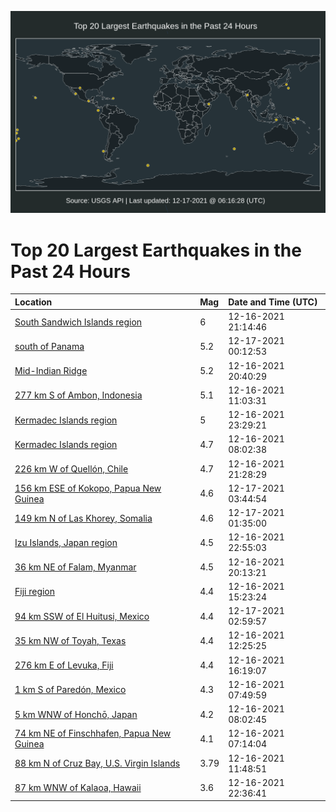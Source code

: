 ![Map](./map.png)

# Top 20 Largest Earthquakes in the Past 24 Hours

| Location | Mag | Date and Time (UTC) |
|:---|:---|:---|
| [South Sandwich Islands region](https://earthquake.usgs.gov/earthquakes/eventpage/us6000gcxa) | 6 | 12-16-2021 21:14:46 |
| [south of Panama](https://earthquake.usgs.gov/earthquakes/eventpage/us6000gczr) | 5.2 | 12-17-2021 00:12:53 |
| [Mid-Indian Ridge](https://earthquake.usgs.gov/earthquakes/eventpage/us6000gcwv) | 5.2 | 12-16-2021 20:40:29 |
| [277 km S of Ambon, Indonesia](https://earthquake.usgs.gov/earthquakes/eventpage/us6000gcqy) | 5.1 | 12-16-2021 11:03:31 |
| [Kermadec Islands region](https://earthquake.usgs.gov/earthquakes/eventpage/us6000gczh) | 5 | 12-16-2021 23:29:21 |
| [Kermadec Islands region](https://earthquake.usgs.gov/earthquakes/eventpage/us6000gcpw) | 4.7 | 12-16-2021 08:02:38 |
| [226 km W of Quellón, Chile](https://earthquake.usgs.gov/earthquakes/eventpage/us6000gcxd) | 4.7 | 12-16-2021 21:28:29 |
| [156 km ESE of Kokopo, Papua New Guinea](https://earthquake.usgs.gov/earthquakes/eventpage/us6000gd0q) | 4.6 | 12-17-2021 03:44:54 |
| [149 km N of Las Khorey, Somalia](https://earthquake.usgs.gov/earthquakes/eventpage/us6000gd0b) | 4.6 | 12-17-2021 01:35:00 |
| [Izu Islands, Japan region](https://earthquake.usgs.gov/earthquakes/eventpage/us6000gcze) | 4.5 | 12-16-2021 22:55:03 |
| [36 km NE of Falam, Myanmar](https://earthquake.usgs.gov/earthquakes/eventpage/us6000gcwh) | 4.5 | 12-16-2021 20:13:21 |
| [Fiji region](https://earthquake.usgs.gov/earthquakes/eventpage/us6000gcu1) | 4.4 | 12-16-2021 15:23:24 |
| [94 km SSW of El Huitusi, Mexico](https://earthquake.usgs.gov/earthquakes/eventpage/us6000gd0k) | 4.4 | 12-17-2021 02:59:57 |
| [35 km NW of Toyah, Texas](https://earthquake.usgs.gov/earthquakes/eventpage/tx2021yope) | 4.4 | 12-16-2021 12:25:25 |
| [276 km E of Levuka, Fiji](https://earthquake.usgs.gov/earthquakes/eventpage/us6000gctm) | 4.4 | 12-16-2021 16:19:07 |
| [1 km S of Paredón, Mexico](https://earthquake.usgs.gov/earthquakes/eventpage/us6000gcpt) | 4.3 | 12-16-2021 07:49:59 |
| [5 km WNW of Honchō, Japan](https://earthquake.usgs.gov/earthquakes/eventpage/us6000gcxx) | 4.2 | 12-16-2021 08:02:45 |
| [74 km NE of Finschhafen, Papua New Guinea](https://earthquake.usgs.gov/earthquakes/eventpage/us6000gcpm) | 4.1 | 12-16-2021 07:14:04 |
| [88 km N of Cruz Bay, U.S. Virgin Islands](https://earthquake.usgs.gov/earthquakes/eventpage/pr2021350002) | 3.79 | 12-16-2021 11:48:51 |
| [87 km WNW of Kalaoa, Hawaii](https://earthquake.usgs.gov/earthquakes/eventpage/hv72836222) | 3.6 | 12-16-2021 22:36:41 |
